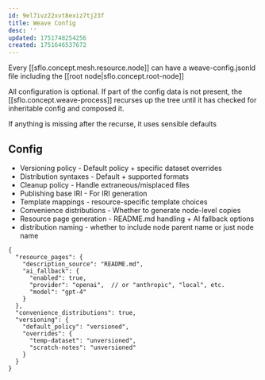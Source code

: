 ```yaml
---
id: 9el7ivz22xvt8exiz7tj23f
title: Weave Config
desc: ''
updated: 1751748254256
created: 1751646537672
---
```


Every [[sflo.concept.mesh.resource.node]] can have a weave-config.jsonld file including the [[root node|sflo.concept.root-node]]

All configuration is optional. If part of the config data is not present, the [[sflo.concept.weave-process]] recurses up the tree until it has checked for inheritable config and composed it.

If anything is missing after the recurse, it uses sensible defaults

## Config 

- Versioning policy - Default policy + specific dataset overrides
- Distribution syntaxes - Default + supported formats
- Cleanup policy - Handle extraneous/misplaced files
- Publishing base IRI - For IRI generation
- Template mappings - resource-specific template choices
- Convenience distributions - Whether to generate node-level copies
- Resource page generation - README.md handling + AI fallback options
- distribution naming - whether to include node parent name or just node name

```file
{
  "resource_pages": {
    "description_source": "README.md",
    "ai_fallback": {
      "enabled": true,
      "provider": "openai",  // or "anthropic", "local", etc.
      "model": "gpt-4"
    }
  },
  "convenience_distributions": true,
  "versioning": {
    "default_policy": "versioned",
    "overrides": {
      "temp-dataset": "unversioned",
      "scratch-notes": "unversioned" 
    }
  }
}
```